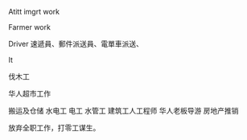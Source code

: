 Atitt imgrt work

Farmer work

Driver  速遞員、郵件派送員、電單車派送、

It

伐木工

华人超市工作

搬运及仓储
水电工  电工 水管工 建筑工人工程师
华人老板导游
房地产推销

放弃全职工作，打零工谋生。

